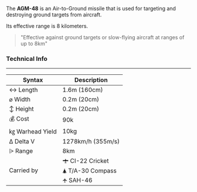 The **AGM-48** is an Air-to-Ground missile that is used for targeting and destroying ground targets from aircraft.

Its effective range is 8 kilometers.

> "Effective against ground targets or slow-flying aircraft at ranges of up to 8km"



<span class="firstColumn">

### Technical Info
---

| Syntax       | Description |
| -----------  | ----------- |
| ↔ Length       | 1.6m (160cm)       |
| ⌀ Width        | 0.2m (20cm)       |
| ↕ Height       | 0.2m (20cm)       |
| 💰 Cost         | 90k        |
| ㎏ Warhead Yield| 10kg        |
| Δ Delta V      | 1278km/h (355m/s)       |
| ⩥ Range        | 8km       |
| Carried by        | 🛨 CI-22 Cricket<br>🛦 T/A-30 Compass<br>🛧 SAH-46       |

</span>